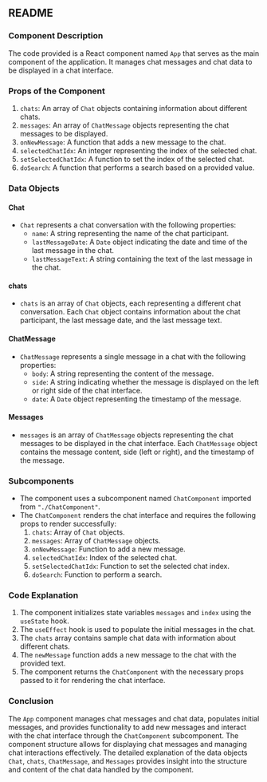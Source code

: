 ## README

### Component Description
The code provided is a React component named `App` that serves as the main component of the application. It manages chat messages and chat data to be displayed in a chat interface.

### Props of the Component
1. `chats`: An array of `Chat` objects containing information about different chats.
2. `messages`: An array of `ChatMessage` objects representing the chat messages to be displayed.
3. `onNewMessage`: A function that adds a new message to the chat.
4. `selectedChatIdx`: An integer representing the index of the selected chat.
5. `setSelectedChatIdx`: A function to set the index of the selected chat.
6. `doSearch`: A function that performs a search based on a provided value.

### Data Objects
#### Chat
- `Chat` represents a chat conversation with the following properties:
  - `name`: A string representing the name of the chat participant.
  - `lastMessageDate`: A `Date` object indicating the date and time of the last message in the chat.
  - `lastMessageText`: A string containing the text of the last message in the chat.

#### chats
- `chats` is an array of `Chat` objects, each representing a different chat conversation. Each `Chat` object contains information about the chat participant, the last message date, and the last message text.

#### ChatMessage
- `ChatMessage` represents a single message in a chat with the following properties:
  - `body`: A string representing the content of the message.
  - `side`: A string indicating whether the message is displayed on the left or right side of the chat interface.
  - `date`: A `Date` object representing the timestamp of the message.

#### Messages
- `messages` is an array of `ChatMessage` objects representing the chat messages to be displayed in the chat interface. Each `ChatMessage` object contains the message content, side (left or right), and the timestamp of the message.

### Subcomponents
- The component uses a subcomponent named `ChatComponent` imported from `"./ChatComponent"`.
- The `ChatComponent` renders the chat interface and requires the following props to render successfully:
  1. `chats`: Array of `Chat` objects.
  2. `messages`: Array of `ChatMessage` objects.
  3. `onNewMessage`: Function to add a new message.
  4. `selectedChatIdx`: Index of the selected chat.
  5. `setSelectedChatIdx`: Function to set the selected chat index.
  6. `doSearch`: Function to perform a search.

### Code Explanation
1. The component initializes state variables `messages` and `index` using the `useState` hook.
2. The `useEffect` hook is used to populate the initial messages in the chat.
3. The `chats` array contains sample chat data with information about different chats.
4. The `newMessage` function adds a new message to the chat with the provided text.
5. The component returns the `ChatComponent` with the necessary props passed to it for rendering the chat interface.

### Conclusion
The `App` component manages chat messages and chat data, populates initial messages, and provides functionality to add new messages and interact with the chat interface through the `ChatComponent` subcomponent. The component structure allows for displaying chat messages and managing chat interactions effectively. The detailed explanation of the data objects `Chat`, `chats`, `ChatMessage`, and `Messages` provides insight into the structure and content of the chat data handled by the component.
